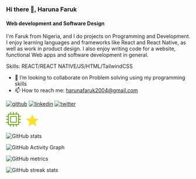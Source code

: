 ### Hi there 👋, Haruna Faruk
#### Web development and Software Design
I'm Faruk from Nigeria, and I do projects on Programming and Development. I enjoy learning languages and frameworks like React and React Native, as well as work in product design. I also enjoy writing code for a website, functional Web apps and software development in general. 

Skills: REACT/REACT NATIVE/JS/HTML/TailwindCSS

- 👯 I’m looking to collaborate on Problem solving using my programming skills 
- 📫 How to reach me: harunafaruk2004@gmail.com 


[<img src='https://cdn.jsdelivr.net/npm/simple-icons@3.0.1/icons/github.svg' alt='github' height='40'>](https://github.com/Haruna2004)  [<img src='https://cdn.jsdelivr.net/npm/simple-icons@3.0.1/icons/linkedin.svg' alt='linkedin' height='40'>](https://www.linkedin.com/in/https://www.linkedin.com/in/haruna-faruk/)  [<img src='https://cdn.jsdelivr.net/npm/simple-icons@3.0.1/icons/twitter.svg' alt='twitter' height='40'>](https://twitter.com/https://mobile.twitter.com/faroukkHar)  

<a href='https://docs.github.com/en/developers'><img src='https://raw.githubusercontent.com/acervenky/animated-github-badges/master/assets/devbadge.gif' width='40' height='40'></a> <a href='https://stars.github.com/'><img src='https://raw.githubusercontent.com/acervenky/animated-github-badges/master/assets/starbadge.gif' width='35' height='35'></a> 

![GitHub stats](https://github-readme-stats.vercel.app/api?username=Haruna2004&show_icons=true&count_private=true)  

![GitHub Activity Graph](https://activity-graph.herokuapp.com/graph?username=Haruna2004)  

![GitHub metrics](https://metrics.lecoq.io/Haruna2004)  

![GitHub streak stats](https://streak-stats.demolab.com/?user=Haruna2004)  

